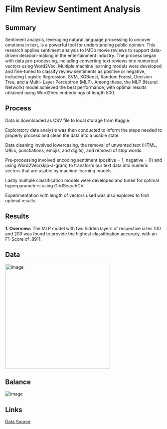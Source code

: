 # Film Review Sentiment Analysis

Summary
---

Sentiment analysis, leveraging natural language processing to uncover emotions in text, is a
powerful tool for understanding public opinion. This research applies sentiment analysis to IMDb movie
reviews to support data-driven decision-making in the entertainment industry. The process began with
data pre-processing, including converting text reviews into numerical vectors using Word2Vec. Multiple
machine learning models were developed and fine-tuned to classify review sentiments as positive or
negative, including Logistic Regression, SVM, XGBoost, Random Forest, Decision Tree, and a Multi-
Layer Perceptron (MLP). Among these, the MLP (Neural Network) model achieved the best performance, with optimal
results obtained using Word2Vec embeddings of length 500.

Process
---
Data is downloaded as CSV file to local storage from Kaggle.

Exploratory data analysis was then conducted to inform the steps needed to properly process and clean the data into a usable state.

Data cleaning involved lowercasing, the removal of unwanted text (HTML, URLs, punctiations, emojis, and digits), and removal of stop words.

Pre-processing involved encoding sentiment (positive = 1, negative = 0) and using Word2Vec(skip-a-gram) to transform our text data into numeric vectors that are usable by machine learning models.

Lastly multiple classification models were developed and tuned for optimal hyperparameters using GridSearchCV.

Experimentation with length of vectors used was also explored to find optimal results.

Results
---
**1. Overview:**  The MLP model with two hidden layers of respective sizes 100 and 200 was found to provide the highest classification accuracy, with an F1-Score of .8911. 

Data
---
<img width="336" alt="Image" src="https://github.com/user-attachments/assets/e393f947-9ec9-4086-90b0-4caf4d4cf420" />

Balance
---
![image](https://github.com/user-attachments/assets/8259caaf-c55a-4f92-8bff-ce37321bb9c8)


Links
---
[Data Source](https://www.kaggle.com/datasets/lakshmi25npathi/imdb-dataset-of-50k-movie-reviews/data)


